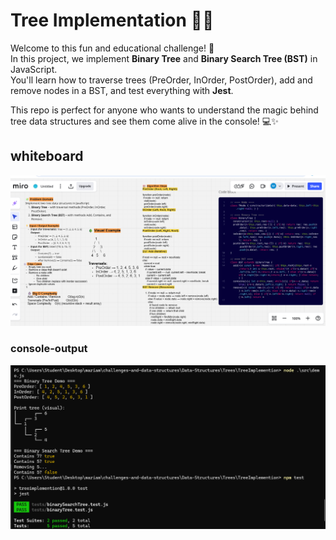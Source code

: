# Tree Implementation 🧠🌳

Welcome to this fun and educational challenge! 🎉  
In this project, we implement **Binary Tree** and **Binary Search Tree (BST)** in JavaScript.  
You'll learn how to traverse trees (PreOrder, InOrder, PostOrder), add and remove nodes in a BST, and test everything with **Jest**.  

This repo is perfect for anyone who wants to understand the magic behind tree data structures and see them come alive in the console! 💻✨

## whiteboard

![Tree-Implemention-whiteboard](./images/white-board.png)

### console-output

![Tree-Implemention-console-output](./images/console-output.png)
